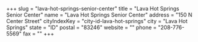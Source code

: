 +++
slug = "lava-hot-springs-senior-center"
title = "Lava Hot Springs Senior Center"
name = "Lava Hot Springs Senior Center"
address = "150 N Center Street"
cityIndexKey = "city-id-lava-hot-springs"
city = "Lava Hot Springs"
state = "ID"
postal = "83246"
website = ""
phone = "208-776-5569"
fax = ""
+++
